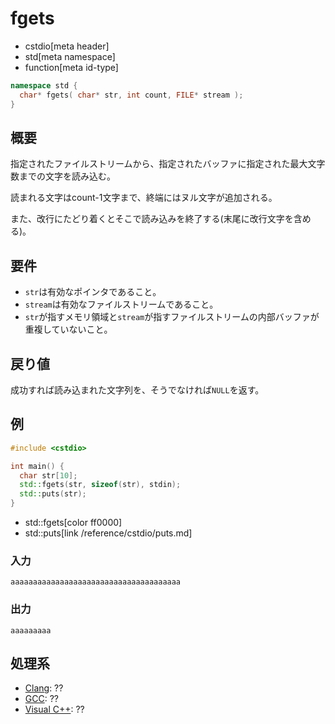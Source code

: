 # fgets
* cstdio[meta header]
* std[meta namespace]
* function[meta id-type]

```cpp
namespace std {
  char* fgets( char* str, int count, FILE* stream );
}
```

## 概要
指定されたファイルストリームから、指定されたバッファに指定された最大文字数までの文字を読み込む。

読まれる文字はcount-1文字まで、終端にはヌル文字が追加される。

また、改行にたどり着くとそこで読み込みを終了する(末尾に改行文字を含める)。

## 要件
- `str`は有効なポインタであること。
- `stream`は有効なファイルストリームであること。
- `str`が指すメモリ領域と`stream`が指すファイルストリームの内部バッファが重複していないこと。

## 戻り値
成功すれば読み込まれた文字列を、そうでなければ`NULL`を返す。

## 例
```cpp example
#include <cstdio>

int main() {
  char str[10];
  std::fgets(str, sizeof(str), stdin);
  std::puts(str);
}
```
* std::fgets[color ff0000]
* std::puts[link /reference/cstdio/puts.md]

### 入力
```
aaaaaaaaaaaaaaaaaaaaaaaaaaaaaaaaaaaaaa
```

### 出力
```
aaaaaaaaa
```

## 処理系
- [Clang](/implementation.md#clang): ??
- [GCC](/implementation.md#gcc): ??
- [Visual C++](/implementation.md#visual_cpp): ??
